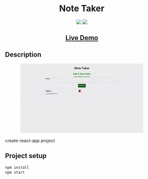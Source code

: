 ## <h1 align="center">Note Taker</h1>

<p align="center">
<img src="https://img.shields.io/badge/made%20by-Mráz Róbert-blue.svg" >
<img src="https://img.shields.io/github/languages/top/MrazRobert/react-note-taker.svg" >
</p>

<h2 align="center"><a href="https://mr85-react-notetaker.netlify.app/">Live Demo</a></h2>

## Description

<p align="center">
<img src="./public/image/note-taker.gif" width="80%"></p>

<p>create-react-app project</p>

## Project setup

```
npm install
npm start
```